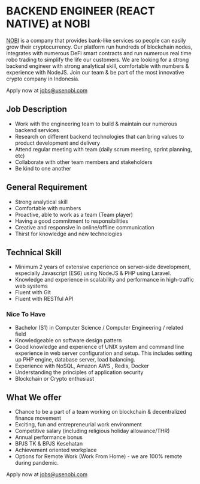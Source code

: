 # BACKEND ENGINEER (REACT NATIVE) at NOBI
 
[NOBI](https://usenobi.com) is a company that provides bank-like services so people can easily grow their cryptocurrency. Our platform run hundreds of blockchain nodes, integrates with numerous DeFi smart contracts and run numerous real time robo trading to simplify the life our customers. We are looking for a strong backend engineer with strong analytical skill, comfortable with numbers & experience with NodeJS. Join our team & be part of the most innovative crypto company in Indonesia.

Apply now at [jobs@usenobi.com](jobs@usenobi.com)

## Job Description
- Work with the engineering team to build & maintain our numerous backend services
- Research on different backend technologies that can bring values to product development and delivery
- Attend regular meeting with team (daily scrum meeting, sprint planning, etc)
- Collaborate with other team members and stakeholders
- Be kind to one another

## General Requirement
- Strong analytical skill 
- Comfortable with numbers 
- Proactive, able to work as a team (Team player)
- Having a good commitment to responsibilities
- Creative and responsive in online/offline communication
- Thirst for knowledge and new technologies

## Technical Skill 
- Minimum 2 years of extensive experience on server-side development, especially Javascript (ES6) using NodeJS & PHP using Laravel.
- Knowledge and experience in scalability and performance in high-traffic web systems
- Fluent with Git
- Fluent with RESTful API

### Nice To Have
- Bachelor (S1) in Computer Science / Computer Engineering / related field
- Knowledgeable on software design pattern 
- Good knowledge and experience of UNIX system and command line experience in web server configuration and setup. This includes setting up PHP engine, database server, load balancing.
- Experience with NoSQL, Amazon AWS , Redis, Docker
- Understanding the principles of application security 
- Blockchain or Crypto enthusiast

## What We offer
- Chance to be a part of a team working on blockchain & decentralized finance movement
- Exciting, fun and entrepreneurial work environment
- Competitive salary (including religious holiday allowance/THR)
- Annual performance bonus
- BPJS TK & BPJS Kesehatan
- Achievement oriented workplace
- Options for Remote Work (Work From Home) - we are 100% remote during pandemic.

Apply now at [jobs@usenobi.com](jobs@usenobi.com)
